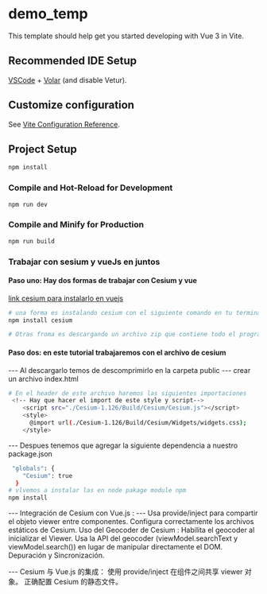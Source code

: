 # demo_temp

This template should help get you started developing with Vue 3 in Vite.

## Recommended IDE Setup

[VSCode](https://code.visualstudio.com/) + [Volar](https://marketplace.visualstudio.com/items?itemName=Vue.volar) (and disable Vetur).

## Customize configuration

See [Vite Configuration Reference](https://vite.dev/config/).

## Project Setup

```sh
npm install
```

### Compile and Hot-Reload for Development

```sh
npm run dev
```

### Compile and Minify for Production

```sh
npm run build
```

### Trabajar con sesium y vueJs en juntos

#### Paso uno: Hay dos formas de trabajar con Cesium y vue

[link cesium para instalarlo en vuejs](https://cesium.com/platform/cesiumjs/)

```sh
# una forma es instalando cesium con el siguiente comando en tu terminal
npm install cesium

# Otras froma es descargando un archivo zip que contiene todo el programa de sesion

```

#### Paso dos: en este tutorial trabajaremos con el archivo de cesium

--- Al descargarlo temos de descomprimirlo en la carpeta public
--- crear un archivo index.html

```sh
# En el header de este archivo haremos las siguientes importaciones
 <!-- Hay que hacer el import de este style y script-->
    <script src="./Cesium-1.126/Build/Cesium/Cesium.js"></script>
    <style>
      @import url(./Cesium-1.126/Build/Cesium/Widgets/widgets.css);
    </style>
```

--- Despues tenemos que agregar la siguiente dependencia a nuestro package.json

```sh
 "globals": {
    "Cesium": true
  }
# vlvemos a instalar las en node pakage module npm
npm install
```

--- Integración de Cesium con Vue.js :
--- Usa provide/inject para compartir el objeto viewer entre componentes.
Configura correctamente los archivos estáticos de Cesium.
Uso del Geocoder de Cesium :
Habilita el geocoder al inicializar el Viewer.
Usa la API del geocoder (viewModel.searchText y viewModel.search()) en lugar de manipular directamente el DOM.
Depuración y Sincronización.

--- Cesium 与 Vue.js 的集成：
使用 provide/inject 在组件之间共享 viewer 对象。
正确配置 Cesium 的静态文件。
